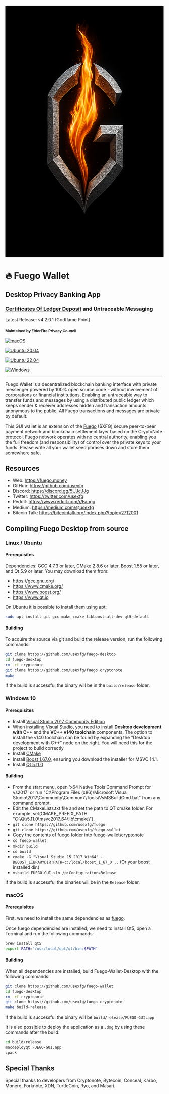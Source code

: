 <img height="800px" width="800px" src="https://github.com/usexfg/fuego-data/blob/90b6ca4eda30018eeb053eccea330e2117b4396d/fuego-images/fuegovlyria.png"><img/>
# 🔥 Fuego Wallet

##  Desktop Privacy Banking App 

### [Certificates Of Ledger Deposit](https://github.com/usexfg/COLD-DAO/blob/main/README.md) and Untraceable Messaging

Latest Release: v4.2.0.1 (Godflame Point)

<b><sub>Maintained by ElderFire Privacy Council</sub></b>

[![macOS](https://github.com/usexfg/fuego-wallet/actions/workflows/macOS.yml/badge.svg)](https://github.com/usexfg/fuego-wallet/actions/workflows/macOS.yml)

[![Ubuntu 20.04](https://github.com/usexfg/fuego-wallet/actions/workflows/ubuntu20.yml/badge.svg)](https://github.com/usexfg/fuego-wallet/actions/workflows/ubuntu20.yml)

[![Ubuntu 22.04](https://github.com/usexfg/fuego-wallet/actions/workflows/ubuntu22.yml/badge.svg)](https://github.com/usexfg/fuego-wallet/actions/workflows/ubuntu22.yml)

[![Windows](https://github.com/usexfg/fuego-wallet/actions/workflows/windows.yml/badge.svg)](https://github.com/usexfg/fuego-wallet/actions/workflows/windows.yml)
__________________________________________________
Fuego Wallet is a decentralized blockchain banking interface with private messenger powered by 100% open source code - without involvement of corporations or financial institutions. Enabling an untraceable way to transfer funds and messages by using a distributed public ledger which keeps sender & receiver addresses hidden and transaction amounts anonymous to the public. All Fuego transactions and messages are private by default.  

This GUI wallet is an extension of the [Fuego](https://github.com/usexfg/fuego) ($XFG) secure peer-to-peer payment network and blockchain settlement layer based on the CryptoNote protocol. Fuego network operates with no central authority, enabling you the full freedom (and responsibility) of control over the private keys to your funds. Please write all your wallet seed phrases down and store them somewhere safe.

## Resources

-   Web: <https://fuego.money>
-   GitHub: <https://github.com/usexfg>
-   Discord: <https://discord.gg/5UJcJJg>
-   Twitter: <https://twitter.com/usexfg>
-   Reddit: <https://www.reddit.com/r/Fango>
-   Medium: <https://medium.com/@usexfg>
-   Bitcoin Talk: <https://bitcointalk.org/index.php?topic=2712001>

## Compiling Fuego Desktop from source

### Linux / Ubuntu

#### Prerequisites

Dependencies: GCC 4.7.3 or later, CMake 2.8.6 or later, Boost 1.55 or later, and Qt 5.9 or later.
You may download them from:

-   <https://gcc.gnu.org/>
-   <https://www.cmake.org/>
-   <https://www.boost.org/>
-   <https://www.qt.io>

On Ubuntu it is possible to install them using apt:

```bash
sudo apt install git gcc make cmake libboost-all-dev qt5-default
```

#### Building

To acquire the source via git and build the release version, run the following commands:

```bash
git clone https://github.com/usexfg/fuego-desktop
cd fuego-desktop
rm -rf cryptonote
git clone https://github.com/usexfg/fuego cryptonote
make 
```

If the build is successful the binary will be in the `build/release` folder.

### Windows 10

#### Prerequisites

-   Install [Visual Studio 2017 Community Edition](https://www.visualstudio.com/thank-you-downloading-visual-studio/?sku=Community&rel=15&page=inlineinstall)
-   When installing Visual Studio, you need to install **Desktop development with C++** and the **VC++ v140 toolchain** components. The option to install the v140 toolchain can be found by expanding the "Desktop development with C++" node on the right. You will need this for the project to build correctly.
-   Install [CMake](https://cmake.org/download/)
-   Install [Boost 1.67.0](https://boost.teeks99.com/bin/1.67.0/), ensuring you download the installer for MSVC 14.1.
-   Install [Qt 5.11.0](https://www.qt.io/download)

#### Building

-   From the start menu, open 'x64 Native Tools Command Prompt for vs2017' or run "C:\\Program Files (x86)\\Microsoft Visual Studio\\2017\\Community\\Common7\\Tools\\VsMSBuildCmd.bat" from any command prompt.
-   Edit the CMakeLists.txt file and set the path to QT cmake folder. For example: set(CMAKE_PREFIX_PATH "C:\\Qt\\5.11.0\\msvc2017_64\\lib\\cmake\\").
-   `git clone https://github.com/usexfg/fuego`
-   `git clone https://github.com/usexfg/fuego-wallet`
-   Copy the contents of fuego folder into fuego-wallet\cryptonote
-   `cd fuego-wallet`
-   `mkdir build`
-   `cd build`
-   `cmake -G "Visual Studio 15 2017 Win64" -DBOOST_LIBRARYDIR:PATH=c:/local/boost_1_67_0 ..` (Or your boost installed dir.)
-   `msbuild FUEGO-GUI.sln /p:Configuration=Release`

If the build is successful the binaries will be in the `Release` folder.

### macOS

#### Prerequisites

First, we need to install the same dependencies as [fuego](https://github.com/usexfg/fuego#macos).

Once fuego dependencies are installed, we need to install Qt5, open a Terminal and run the following commands:

```bash
brew install qt5
export PATH="/usr/local/opt/qt/bin:$PATH"
```

#### Building

When all dependencies are installed, build Fuego-Wallet-Desktop with the following commands: 

```bash
git clone https://github.com/usexfg/fuego-wallet
cd fuego-desktop
rm -rf cryptonote
git clone https://github.com/usexfg/fuego cryptonote
make build-release
```

If the build is successful the binary will be `build/release/FUEGO-GUI.app`

It is also possible to deploy the application as a `.dmg` by using these commands after the build:

```bash
cd build/release
macdeployqt FUEGO-GUI.app
cpack
```

## Special Thanks

Special thanks to developers from Cryptonote, Bytecoin, Conceal, Karbo, Monero, Forknote, XDN, TurtleCoin, Ryo, and Masari.

